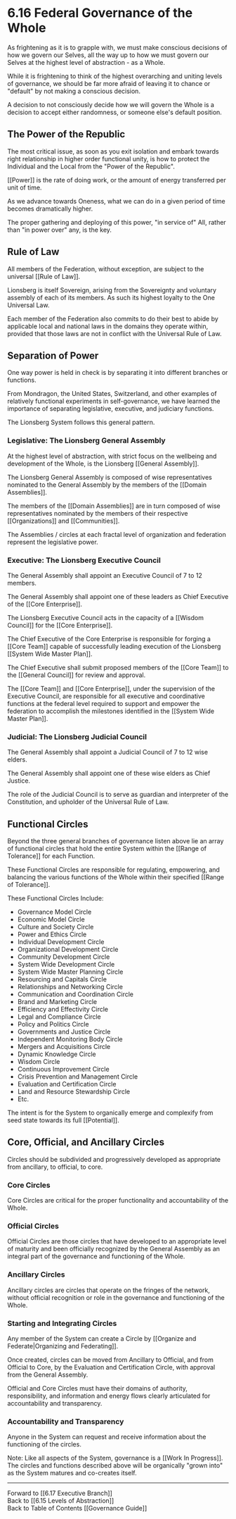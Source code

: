 # 6.16 Federal Governance of the Whole
As frightening as it is to grapple with, we must make conscious decisions of how we govern our Selves, all the way up to how we must govern our Selves at the highest level of abstraction - as a Whole. 

While it is frightening to think of the highest overarching and uniting levels of governance, we should be far more afraid of leaving it to chance or "default" by not making a conscious decision.   

A decision to not consciously decide how we will govern the Whole is a decision to accept either randomness, or someone else's default position. 

## The Power of the Republic
The most critical issue, as soon as you exit isolation and embark towards right relationship in higher order functional unity, is how to protect the Individual and the Local from the "Power of the Republic". 

[[Power]] is the rate of doing work, or the amount of energy transferred per unit of time. 

As we advance towards Oneness, what we can do in a given period of time becomes dramatically higher. 

The proper gathering and deploying of this power, "in service of" All, rather than "in power over" any, is the key. 

## Rule of Law
All members of the Federation, without exception, are subject to the universal [[Rule of Law]]. 

Lionsberg is itself Sovereign, arising from the Sovereignty and voluntary assembly of each of its members. As such its highest loyalty to the One Universal Law.  

Each member of the Federation also commits to do their best to abide by applicable local and national laws in the domains they operate within, provided that those laws are not in conflict with the Universal Rule of Law.  

## Separation of Power 
One way power is held in check is by separating it into different branches or functions. 

From Mondragon, the United States, Switzerland, and other examples of relatively functional experiments in self-governance, we have learned the importance of separating legislative, executive, and judiciary functions. 

The Lionsberg System follows this general pattern. 

### Legislative: The Lionsberg General Assembly 
At the highest level of abstraction, with strict focus on the wellbeing and development of the Whole, is the Lionsberg [[General Assembly]]. 

The Lionsberg General Assembly is composed of wise representatives nominated to the General Assembly by the members of the [[Domain Assemblies]]. 

The members of the [[Domain Assemblies]] are in turn composed of wise representatives nominated by the members of their respective [[Organizations]] and [[Communities]]. 

The Assemblies / circles at each fractal level of organization and federation represent the legislative power. 

### Executive: The Lionsberg Executive Council 
The General Assembly shall appoint an Executive Council of 7 to 12 members. 

The General Assembly shall appoint one of these leaders as Chief Executive of the [[Core Enterprise]]. 

The Lionsberg Executive Council acts in the capacity of a [[Wisdom Council]] for the [[Core Enterprise]]. 

The Chief Executive of the Core Enterprise is responsible for forging a [[Core Team]] capable of successfully leading execution of the Lionsberg [[System Wide Master Plan]]. 

The Chief Executive shall submit proposed members of the [[Core Team]] to the [[General Council]] for review and approval. 

The [[Core Team]] and [[Core Enterprise]], under the supervision of the Executive Council, are responsible for all executive and coordinative functions at the federal level required to support and empower the federation to accomplish the milestones identified in the [[System Wide Master Plan]]. 

### Judicial: The Lionsberg Judicial Council 
The General Assembly shall appoint a Judicial Council of 7 to 12 wise elders. 

The General Assembly shall appoint one of these wise elders as Chief Justice. 

The role of the Judicial Council is to serve as guardian and interpreter of the Constitution, and upholder of the Universal Rule of Law. 

## Functional Circles 
Beyond the three general branches of governance listen above lie an array of functional circles that hold the entire System within the [[Range of Tolerance]] for each Function. 

These Functional Circles are responsible for regulating, empowering, and balancing the various functions of the Whole within their specified [[Range of Tolerance]]. 

These Functional Circles Include: 

- Governance Model Circle  
- Economic Model Circle  
- Culture and Society Circle 
- Power and Ethics Circle  
- Individual Development Circle  
- Organizational Development Circle  
- Community Development Circle  
- System Wide Development Circle  
- System Wide Master Planning Circle
- Resourcing and Capitals Circle  
- Relationships and Networking Circle  
- Communication and Coordination Circle   
- Brand and Marketing Circle  
- Efficiency and Effectivity Circle  
- Legal and Compliance Circle   
- Policy and Politics Circle  
- Governments and Justice Circle  
- Independent Monitoring Body Circle  
- Mergers and Acquisitions Circle  
- Dynamic Knowledge Circle  
- Wisdom Circle  
- Continuous Improvement Circle 
- Crisis Prevention and Management Circle  
- Evaluation and Certification Circle  
- Land and Resource Stewardship Circle  
- Etc. 

The intent is for the System to organically emerge and complexify from seed state towards its full [[Potential]]. 

## Core, Official, and Ancillary Circles 
Circles should be subdivided and progressively developed as appropriate from ancillary, to official, to core. 

### Core Circles 
Core Circles are critical for the proper functionality and accountability of the Whole. 

### Official Circles 
Official Circles are those circles that have developed to an appropriate level of maturity and been officially recognized by the General Assembly as an integral part of the governance and functioning of the Whole. 

### Ancillary Circles 
Ancillary circles are circles that operate on the fringes of the network, without official recognition or role in the governance and functioning of the Whole.

### Starting and Integrating Circles 
Any member of the System can create a Circle by [[Organize and Federate|Organizing and Federating]].

Once created, circles can be moved from Ancillary to Official, and from Official to Core, by the Evaluation and Certification Circle, with approval from the General Assembly. 

Official and Core Circles must have their domains of authority, responsibility, and information and energy flows clearly articulated for accountability and transparency. 

### Accountability and Transparency
Anyone in the System can request and receive information about the functioning of the circles. 

Note: Like all aspects of the System, governance is a [[Work In Progress]]. The circles and functions described above will be organically "grown into" as the System matures and co-creates itself. 


___

Forward to [[6.17 Executive Branch]]  
Back to [[6.15 Levels of Abstraction]]  
Back to Table of Contents [[Governance Guide]]